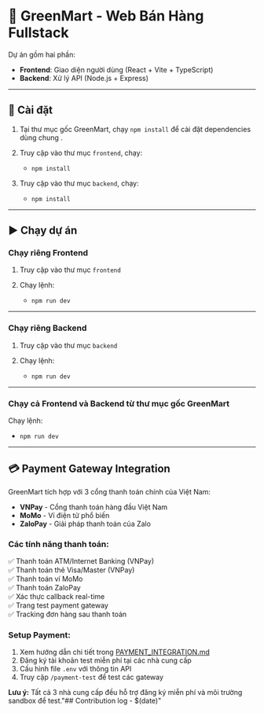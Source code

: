 # 🛒 GreenMart - Web Bán Hàng Fullstack

Dự án gồm hai phần:

- **Frontend**: Giao diện người dùng (React + Vite + TypeScript)
- **Backend**: Xử lý API (Node.js + Express)

---

## 🔧 Cài đặt

1. Tại thư mục gốc GreenMart, chạy `npm install` để cài đặt dependencies dùng chung .

2. Truy cập vào thư mục `frontend`, chạy:

   - `npm install`

3. Truy cập vào thư mục `backend`, chạy:

   - `npm install`

---

## ▶️ Chạy dự án

### Chạy riêng **Frontend**

1. Truy cập vào thư mục `frontend`

2. Chạy lệnh:

   - `npm run dev`

---

### Chạy riêng **Backend**

1. Truy cập vào thư mục `backend`

2. Chạy lệnh:

   - `npm run dev`

---

### Chạy cả **Frontend và Backend** từ thư mục gốc GreenMart

Chạy lệnh:

- `npm run dev`

---

## 💳 Payment Gateway Integration

GreenMart tích hợp với 3 cổng thanh toán chính của Việt Nam:

- **VNPay** - Cổng thanh toán hàng đầu Việt Nam
- **MoMo** - Ví điện tử phổ biến
- **ZaloPay** - Giải pháp thanh toán của Zalo

### Các tính năng thanh toán:
✅ Thanh toán ATM/Internet Banking (VNPay)  
✅ Thanh toán thẻ Visa/Master (VNPay)  
✅ Thanh toán ví MoMo  
✅ Thanh toán ZaloPay  
✅ Xác thực callback real-time  
✅ Trang test payment gateway  
✅ Tracking đơn hàng sau thanh toán  

### Setup Payment:
1. Xem hướng dẫn chi tiết trong [PAYMENT_INTEGRATION.md](PAYMENT_INTEGRATION.md)
2. Đăng ký tài khoản test miễn phí tại các nhà cung cấp
3. Cấu hình file `.env` với thông tin API
4. Truy cập `/payment-test` để test các gateway

**Lưu ý:** Tất cả 3 nhà cung cấp đều hỗ trợ đăng ký miễn phí và môi trường sandbox để test."## Contribution log - $(date)" 
